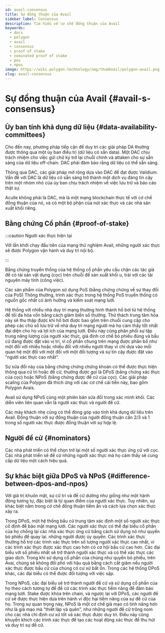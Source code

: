 ```yaml
---
id: avail-consensus
title: Sự đồng thuận của Avail
sidebar_label: Consensus
description: Tìm hiểu về cơ chế đồng thuận của Avail
keywords:
  - docs
  - polygon
  - avail
  - consensus
  - proof of stake
  - nominated proof of stake
  - pos
  - npos
image: https://wiki.polygon.technology/img/thumbnail/polygon-avail.png
slug: avail-consensus
---
```


# Sự đồng thuận của Avail {#avail-s-consensus}

## Ủy ban tính khả dụng dữ liệu {#data-availability-committees}

Cho đến nay, phương pháp tiếp cận để duy trì các giải pháp DA thường được thông qua một ủy ban điều trị (dữ liệu có sẵn data). Một DAC chịu trách nhiệm cho việc gửi chữ ký trở lại chuỗi chính và attaken cho sự sẵn sàng của dữ liệu off-chain. DAC phải đảm bảo rằng dữ liệu có thể sẵn sàng.

Thông qua DAC, các giải pháp mở rộng dựa vào DAC để đạt được Validium. Vấn đề với DAC là dữ liệu có sẵn sàng trở thành một dịch vụ đáng tin cậy trên một nhóm nhỏ của ủy ban chịu trách nhiệm về việc lưu trữ và báo cáo thật sự.

Aculle không phải là DAC, mà là một mạng blockchain thực tế với cơ chế đồng thuận của nó, và có một bộ phận của nút xác thực và các nhà sản xuất khối riêng.

## Bằng chứng Cổ phần {#proof-of-stake}

:::caution Người xác thực hiện tại

Với lần khởi chạy đầu tiên của mạng thử nghiệm Avail, những người xác thực sẽ
được Polygon vận hành và duy trì nội bộ.

:::

Bằng chứng truyền thống của hệ thống cổ phần yêu cầu chặn các tác giả để có tài sản vật dụng (cọc) trên chuỗi để sản xuất khối u, trái với các tài nguyên máy tính (công việc).

Các sản phẩm của Polygon sử dụng PoS (bằng chứng chứng về sự thay đổi của PoS) Thông thường, trình xác thực trong hệ thống PoS truyền thống có nguồn gốc nhất có ảnh hưởng và kiểm soát mạng lưới.

Hệ thống với nhiều nhà duy trì mạng thường hình thành hồ bơi từ hệ thống để tối đa hóa vốn bằng cách giảm biến số thưởng. Thử thách trung tâm hóa này sẽ thu thập được khi hồ bơi được bao gồm trên chuỗi cung cấp cho phép các chủ số lưu trữ về nhà duy trì mạng người mà họ cảm thấy tốt nhất đại diện cho họ và lợi ích của mạng lưới. Điều này cũng phân phối sự tập trung năng lượng của người xác thực, giả định cơ chế bỏ phiếu đúng và bầu cử đang được đặt vào vị trí, vì cổ phần chung trên mạng được phân bổ như một đối với nhiều hoặc nhiều đối với nhiều người thay vì chỉ dựa vào mối quan hệ một đối với một đối với một đối tượng và sự tin cậy được đặt vào "người xác thực cao nhất".

Sự sửa đổi này của bằng chứng chứng chứng khoán có thể được thực hiện thông qua cử tri hoặc đề cử, thường được gọi là DPoS (bằng chứng xác thực của cọc) hoặc NPoS (bằng chứng được đề cử của cọc). Các giải pháp scaling của Polygon đã thích ứng với các cơ chế cải tiến này, bao gồm Polygon Avais.

Avail sử dụng NPoS cùng một phiên bản sửa đổi trong xác minh khối. Các diễn viên liên quan vẫn là người xác thực và người đề cử.

Các máy khách nhẹ cũng có thể đóng góp vào tính khả dụng dữ liệu trên Avail. Đồng thuận với sự đồng thuận của người đồng thuận cần 2/3 và 1 trong số người xác thực được đồng thuận với sự hợp lệ.

## Người đề cử {#nominators}

Các nhà phát triển có thể chọn trở lại một số người xác thực ứng cử với cọc. Các nhà phát triển sẽ đề cử những người xác thực mà họ cảm thấy sẽ cung cấp dữ liệu một cách hiệu quả.

## Sự khác biệt giữa DPoS và NPoS {#difference-between-dpos-and-npos}

Với giá trị khuôn mặt, sự cử tri và đề cử dường như giống như một hành động tương tự, đặc biệt là từ quan điểm của người xác thực. Tuy nhiên, sự khác biệt nằm trong cơ chế đồng thuận tiềm ẩn và cách lựa chọn xác thực xảy ra.

Trong DPoS, một hệ thống bầu cử trung tâm xác định một số người xác thực cố định để bảo mật mạng lưới. Các người xác thực có thể đại biểu cổ phần của họ chống lại các nhà xác thực ứng cử bằng cách sử dụng nó như quyền bỏ phiếu để quay lại. những người được ủy quyền. Các trình xác thực thường hỗ trợ các trình xác thực trên số lượng người xác thực cao nhất, vì các trình xác thực được xác thực cao hơn có cơ hội bầu cử cao hơn. Các đại biểu với số phiếu nhất sẽ trở thành người xác thực và có thể xác thực các giao dịch. Trong khi sử dụng cổ phần của chúng như quyền bỏ phiếu, trên Avai, chúng sẽ không đối phó với hậu quả bằng cách cắt giảm nếu người xác thực được bầu cử của chúng có cư xử bất ổn. Trong các hệ thống DPoS khác, các đại biểu có thể được đối tượng với việc sập.

Trong NPoS, các đại biểu sẽ trở thành người đề cử và sử dụng cổ phần của họ theo cách tương tự để đề cử các trình xác thực tiềm năng để đảm bảo mạng lưới. Stake được khóa trên chain, và ngược lại với DPoS, các người đề cử sẽ được thực hiện dựa trên hành vi độc hại tiềm năng của sự đề cử của họ. Trong sự quan trọng này, NPoS là một cơ chế giả mạo có tính năng hơn như là giả mạo mà "thiết lập và quên", như những người đề cử trông nom cho các nhà chỉ định cư xử tốt và xác thực được duy trì. Điều này cũng khuyến khích các trình xác thực để tạo các hoạt động xác thực để thu hút và duy trì sự đề cử.
